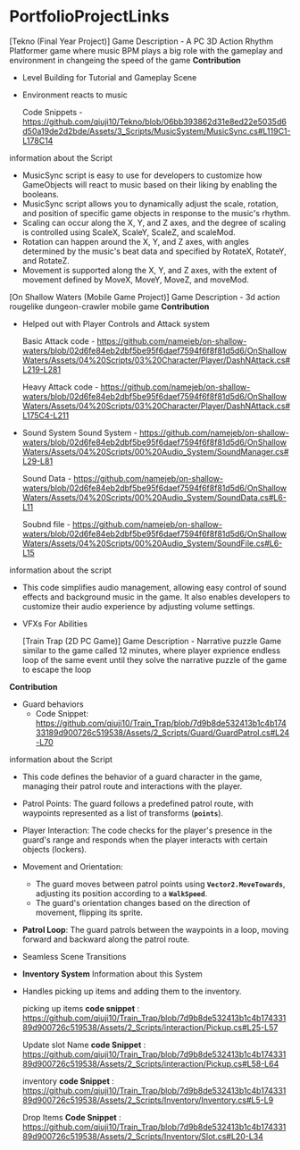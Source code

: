 # PortfolioProjectLinks

[Tekno (Final Year Project)] 
Game Description - A PC 3D Action Rhythm Platformer game where music BPM plays a big role with the gameplay and environment in changeing the speed of the game
**Contribution** 
  - Level Building for Tutorial and Gameplay Scene
  - Environment reacts to music
    
    Code Snippets - https://github.com/qiuji10/Tekno/blob/06bb393862d31e8ed22e5035d6d50a19de2d2bde/Assets/3_Scripts/MusicSystem/MusicSync.cs#L119C1-L178C14


information about the Script
  - MusicSync script is easy to use for developers to customize how GameObjects will react to music based on their liking by enabling the booleans.
  - MusicSync  script allows you to dynamically adjust the scale, rotation, and position of specific game objects in response to the music's rhythm.
  - Scaling can occur along the X, Y, and Z axes, and the degree of scaling is controlled using ScaleX, ScaleY, ScaleZ, and scaleMod.
  - Rotation can happen around the X, Y, and Z axes, with angles determined by the music's beat data and specified by RotateX, RotateY, and RotateZ.
  - Movement is supported along the X, Y, and Z axes, with the extent of movement defined by MoveX, MoveY, MoveZ, and moveMod.


[On Shallow Waters (Mobile Game Project)]
Game Description - 3d action rougelike dungeon-crawler mobile game 
**Contribution**
- Helped out with Player Controls and Attack system

  Basic Attack code  - https://github.com/namejeb/on-shallow-waters/blob/02d6fe84eb2dbf5be95f6daef7594f6f8f81d5d6/OnShallowWaters/Assets/04%20Scripts/03%20Character/Player/DashNAttack.cs#L219-L281

  Heavy Attack code - https://github.com/namejeb/on-shallow-waters/blob/02d6fe84eb2dbf5be95f6daef7594f6f8f81d5d6/OnShallowWaters/Assets/04%20Scripts/03%20Character/Player/DashNAttack.cs#L175C4-L211

- Sound System
  Sound System - https://github.com/namejeb/on-shallow-waters/blob/02d6fe84eb2dbf5be95f6daef7594f6f8f81d5d6/OnShallowWaters/Assets/04%20Scripts/00%20Audio_System/SoundManager.cs#L29-L81

  Sound Data - https://github.com/namejeb/on-shallow-waters/blob/02d6fe84eb2dbf5be95f6daef7594f6f8f81d5d6/OnShallowWaters/Assets/04%20Scripts/00%20Audio_System/SoundData.cs#L6-L11

  Soubnd file - https://github.com/namejeb/on-shallow-waters/blob/02d6fe84eb2dbf5be95f6daef7594f6f8f81d5d6/OnShallowWaters/Assets/04%20Scripts/00%20Audio_System/SoundFile.cs#L6-L15

information about the script 
- This code simplifies audio management, allowing easy control of sound effects and background music in the game. It also enables developers to customize their audio experience by adjusting volume settings.

  
- VFXs For Abilities

  [Train Trap (2D PC Game)]
Game Description - Narrative puzzle Game similar to the game called 12 minutes, where player exprience endless loop of the same event until they solve the narrative puzzle of the game to escape the loop

 **Contribution** 
 - Guard behaviors
     - Code Snippet: https://github.com/qiuji10/Train_Trap/blob/7d9b8de532413b1c4b17433189d900726c519538/Assets/2_Scripts/Guard/GuardPatrol.cs#L24-L70

information about  the Script 
- This code defines the behavior of a guard character in the game, managing their patrol route and interactions with the player.
- Patrol Points: The guard follows a predefined patrol route, with waypoints represented as a list of transforms (**`points`**).
- Player Interaction: The code checks for the player's presence in the guard's range and responds when the player interacts with certain objects (lockers).
- Movement and Orientation:
    - The guard moves between patrol points using **`Vector2.MoveTowards`**, adjusting its position according to a **`WalkSpeed`**.
    - The guard's orientation changes based on the direction of movement, flipping its sprite.
- **Patrol Loop**: The guard patrols between the waypoints in a loop, moving forward and backward along the patrol route.


- Seamless Scene Transitions
- **Inventory System**
Information about this System
- Handles picking up items and adding them to the inventory.

  picking up items
  **code snippet** : https://github.com/qiuji10/Train_Trap/blob/7d9b8de532413b1c4b17433189d900726c519538/Assets/2_Scripts/interaction/Pickup.cs#L25-L57

   Update slot Name 
  **code Snippet** : https://github.com/qiuji10/Train_Trap/blob/7d9b8de532413b1c4b17433189d900726c519538/Assets/2_Scripts/interaction/Pickup.cs#L58-L64

  inventory
  **code Snippet** :  https://github.com/qiuji10/Train_Trap/blob/7d9b8de532413b1c4b17433189d900726c519538/Assets/2_Scripts/Inventory/Inventory.cs#L5-L9

  Drop Items
  **Code Snippet** : https://github.com/qiuji10/Train_Trap/blob/7d9b8de532413b1c4b17433189d900726c519538/Assets/2_Scripts/Inventory/Slot.cs#L20-L34  



    
